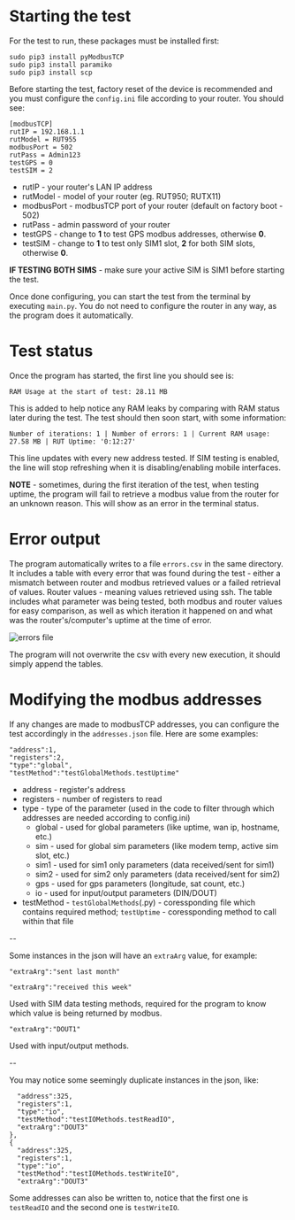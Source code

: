 # Starting the test
For the test to run, these packages must be installed first:
```
sudo pip3 install pyModbusTCP
sudo pip3 install paramiko
sudo pip3 install scp
```

Before starting the test, factory reset of the device is recommended and you must configure the `config.ini` file according to your router. You should see:
```
[modbusTCP]
rutIP = 192.168.1.1
rutModel = RUT955
modbusPort = 502
rutPass = Admin123
testGPS = 0
testSIM = 2
```
* rutIP - your router's LAN IP address
* rutModel - model of your router (eg. RUT950; RUTX11)
* modbusPort - modbusTCP port of your router (default on factory boot - 502)
* rutPass - admin password of your router 
* testGPS - change to **1** to test GPS modbus addresses, otherwise **0**.
* testSIM - change to **1** to test only SIM1 slot, **2** for both SIM slots, otherwise **0**.

**IF TESTING BOTH SIMS** - make sure your active SIM is SIM1 before starting the test.

Once done configuring, you can start the test from the terminal by executing `main.py`. You do not need to configure the router in any way, as the program does it automatically.

# Test status
Once the program has started, the first line you should see is:

`RAM Usage at the start of test: 28.11 MB`

This is added to help notice any RAM leaks by comparing with RAM status later during the test. The test should then soon start, with some information:

`Number of iterations: 1 | Number of errors: 1 | Current RAM usage: 27.58 MB | RUT Uptime: '0:12:27'`

This line updates with every new address tested. If SIM testing is enabled, the line will stop refreshing when it is disabling/enabling mobile interfaces.

**NOTE** - sometimes, during the first iteration of the test, when testing uptime, the program will fail to retrieve a modbus value from the router for an unknown reason. This will show as an error in the terminal status.

# Error output
The program automatically writes to a file `errors.csv` in the same directory. It includes a table with every error that was found during the test - either a mismatch between router and modbus retrieved values or a failed retrieval of values. Router values - meaning values retrieved using ssh. The table includes what parameter was being tested, both modbus and router values for easy comparison, as well as which iteration it happened on and what was the router's/computer's uptime at the time of error.

![errors file](https://i.imgur.com/s9WEaJv.png)

The program will not overwrite the csv with every new execution, it should simply append the tables.

# Modifying the modbus addresses
If any changes are made to modbusTCP addresses, you can configure the test accordingly in the `addresses.json` file. Here are some examples:

```
"address":1, 
"registers":2,
"type":"global",
"testMethod":"testGlobalMethods.testUptime"
```
* address - register's address
* registers - number of registers to read
* type - type of the parameter (used in the code to filter through which addresses are needed according to config.ini)
  * global - used for global parameters (like uptime, wan ip, hostname, etc.)
  * sim - used for global sim parameters (like modem temp, active sim slot, etc.)
  * sim1 - used for sim1 only parameters (data received/sent for sim1)
  * sim2 - used for sim2 only parameters (data received/sent for sim2)
  * gps - used for gps parameters (longitude, sat count, etc.)
  * io - used for input/output parameters (DIN/DOUT)
* testMethod - `testGlobalMethods`(.py) - coressponding file which contains required method; `testUptime` - coressponding method to call within that file

--  

Some instances in the json will have an `extraArg` value, for example:
```
"extraArg":"sent last month"
```
```
"extraArg":"received this week"
```
Used with SIM data testing methods, required for the program to know which value is being returned by modbus. 
```
"extraArg":"DOUT1"
```
Used with input/output methods.

--

You may notice some seemingly duplicate instances in the json, like:
```
  "address":325,
  "registers":1,
  "type":"io",
  "testMethod":"testIOMethods.testReadIO",
  "extraArg":"DOUT3"
},
{
  "address":325,
  "registers":1,
  "type":"io",
  "testMethod":"testIOMethods.testWriteIO",
  "extraArg":"DOUT3"
```
Some addresses can also be written to, notice that the first one is `testReadIO` and the second one is `testWriteIO`. 
